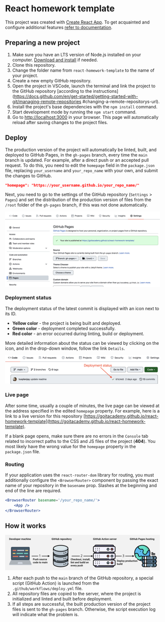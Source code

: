 # React homework template

This project was created with [Create React App](https://github.com/facebook/create-react-app). To
get acquainted and configure additional features
[refer to documentation](https://facebook.github.io/create-react-app/docs/getting-started).

## Preparing a new project

1. Make sure you have an LTS version of Node.js installed on your computer.
   [Download and install](https://nodejs.org/en/) if needed.
2. Clone this repository.
3. Change the folder name from `react-homework-template` to the name of your project.
4. Create a new empty GitHub repository.
5. Open the project in VSCode, launch the terminal and link the project to the GitHub repository
   [according to the instructions]
   (https://docs.github.com/en/get-started/getting-started-with-git/managing-remote-repositories
   #changing-a-remote-repositorys-url).
6. Install the project's base dependencies with the `npm install` command.
7. Start development mode by running the `npm start` command.
8. Go to [http://localhost:3000](http://localhost:3000) in your browser. This page will
   automatically reload after saving changes to the project files.

## Deploy

The production version of the project will automatically be linted, built, and deployed to GitHub
Pages, in the `gh-pages` branch, every time the `main` branch is updated. For example, after a
direct push or an accepted pull request. To do this, you need to edit the `homepage` field in the
`package.json` file, replacing `your_username` and `your_repo_name` with your own, and submit the
changes to GitHub.

```json
"homepage": "https://your_username.github.io/your_repo_name/"
```

Next, you need to go to the settings of the GitHub repository (`Settings` > `Pages`) and set the
distribution of the production version of files from the `/root` folder of the `gh-pages` branch, if
this was not done automatically.

![GitHub Pages settings](./assets/repo-settings.png)

### Deployment status

The deployment status of the latest commit is displayed with an icon next to its ID.

- **Yellow color** - the project is being built and deployed.
- **Green color** - deployment completed successfully.
- **Red color** - an error occurred during linting, build or deployment.

More detailed information about the status can be viewed by clicking on the icon, and in the
drop-down window, follow the link `Details`.

![Deployment status](./assets/status.png)

### Live page

After some time, usually a couple of minutes, the live page can be viewed at the address specified
in the edited `homepage` property. For example, here is a link to a live version for this repository
[https://goitacademy.github.io/react-homework-template](https://goitacademy.github.io/react-homework-template).

If a blank page opens, make sure there are no errors in the `Console` tab related to incorrect paths
to the CSS and JS files of the project (**404**). You most likely have the wrong value for the
`homepage` property in the `package.json` file.

### Routing

If your application uses the `react-router-dom` library for routing, you must additionally configure
the `<BrowserRouter>` component by passing the exact name of your repository in the `basename` prop.
Slashes at the beginning and end of the line are required.

```jsx
<BrowserRouter basename='/your_repo_name/'>
	<App />
</BrowserRouter>
```

## How it works

![How it works](./assets/how-it-works.png)

1. After each push to the `main` branch of the GitHub repository, a special script (GitHub Action)
   is launched from the `.github/workflows/deploy.yml` file.
2. All repository files are copied to the server, where the project is initialized and linted and
   built before deployment.
3. If all steps are successful, the built production version of the project files is sent to the
   `gh-pages` branch. Otherwise, the script execution log will indicate what the problem is.
